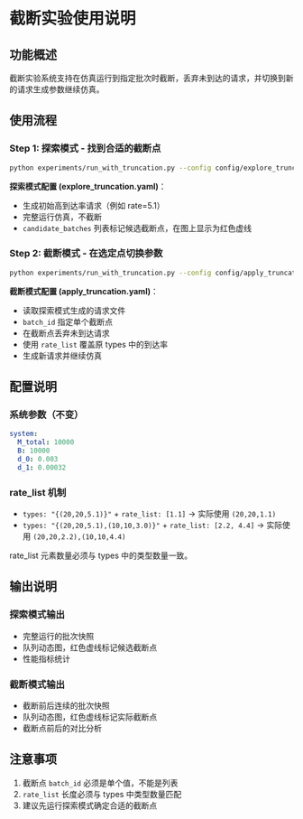 # 截断实验使用说明

## 功能概述
截断实验系统支持在仿真运行到指定批次时截断，丢弃未到达的请求，并切换到新的请求生成参数继续仿真。

## 使用流程

### Step 1: 探索模式 - 找到合适的截断点
```bash
python experiments/run_with_truncation.py --config config/explore_truncation.yaml --mode explore
```

**探索模式配置 (explore_truncation.yaml)**：
- 生成初始高到达率请求（例如 rate=5.1）
- 完整运行仿真，不截断
- `candidate_batches` 列表标记候选截断点，在图上显示为红色虚线

### Step 2: 截断模式 - 在选定点切换参数
```bash
python experiments/run_with_truncation.py --config config/apply_truncation.yaml --mode truncate
```

**截断模式配置 (apply_truncation.yaml)**：
- 读取探索模式生成的请求文件
- `batch_id` 指定单个截断点
- 在截断点丢弃未到达请求
- 使用 `rate_list` 覆盖原 types 中的到达率
- 生成新请求并继续仿真

## 配置说明

### 系统参数（不变）
```yaml
system:
  M_total: 10000
  B: 10000
  d_0: 0.003
  d_1: 0.00032
```

### rate_list 机制
- `types: "{(20,20,5.1)}"` + `rate_list: [1.1]` → 实际使用 `(20,20,1.1)`
- `types: "{(20,20,5.1),(10,10,3.0)}"` + `rate_list: [2.2, 4.4]` → 实际使用 `(20,20,2.2),(10,10,4.4)`

rate_list 元素数量必须与 types 中的类型数量一致。

## 输出说明

### 探索模式输出
- 完整运行的批次快照
- 队列动态图，红色虚线标记候选截断点
- 性能指标统计

### 截断模式输出
- 截断前后连续的批次快照
- 队列动态图，红色虚线标记实际截断点
- 截断点前后的对比分析

## 注意事项
1. 截断点 `batch_id` 必须是单个值，不能是列表
2. `rate_list` 长度必须与 types 中类型数量匹配
3. 建议先运行探索模式确定合适的截断点